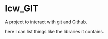 # lcw_GIT
A project to interact with git and Github.

here I can list things like the libraries it contains.
